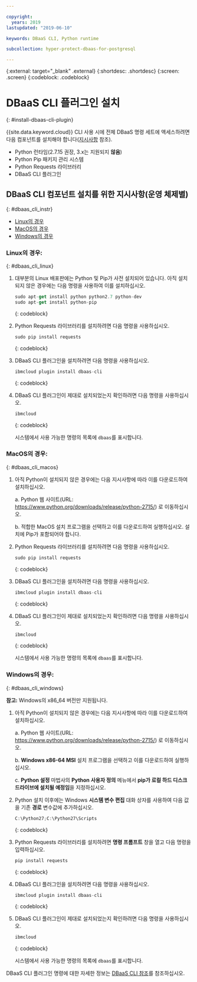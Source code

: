 ```yaml
---

copyright:
  years: 2019
lastupdated: "2019-06-10"

keywords: DBaaS CLI, Python runtime

subcollection: hyper-protect-dbaas-for-postgresql

---
```


{:external: target="_blank" .external}
{:shortdesc: .shortdesc}
{:screen: .screen}
{:codeblock: .codeblock}


# DBaaS CLI 플러그인 설치
{: #install-dbaas-cli-plugin}

{{site.data.keyword.cloud}} CLI 사용 시에 전체 DBaaS 명령 세트에 액세스하려면 다음 컴포넌트를 설치해야 합니다([지시사항](#dbaas_cli_instr) 참조).

- Python 런타임(2.7.15 권장, 3.x는 지원되지 **않음**)
- Python Pip 패키지 관리 시스템
- Python Requests 라이브러리
- DBaaS CLI 플러그인

## DBaaS CLI 컴포넌트 설치를 위한 지시사항(운영 체제별)
{: #dbaas_cli_instr}

- [Linux의 경우](#dbaas_cli_linux)
- [MacOS의 경우](#dbaas_cli_macos)
- [Windows의 경우](#dbaas_cli_windows)

### Linux의 경우:
{: #dbaas_cli_linux}

1. 대부분의 Linux 배포판에는 Python 및 Pip가 사전 설치되어 있습니다. 아직 설치되지 않은 경우에는 다음 명령을 사용하여 이를 설치하십시오.

   ```javascript
   sudo apt-get install python python2.7 python-dev
   sudo apt-get install python-pip
   ```
   {: codeblock}

2. Python Requests 라이브러리를 설치하려면 다음 명령을 사용하십시오.

   ```javascript
   sudo pip install requests
   ```
   {: codeblock}

3. DBaaS CLI 플러그인을 설치하려면 다음 명령을 사용하십시오.

   ```javascript
   ibmcloud plugin install dbaas-cli
   ```
   {: codeblock}

4. DBaaS CLI 플러그인이 제대로 설치되었는지 확인하려면 다음 명령을 사용하십시오.

   ```javascript
   ibmcloud
   ```
   {: codeblock}

   시스템에서 사용 가능한 명령의 목록에 `dbaas`를 표시합니다.

### MacOS의 경우:
{: #dbaas_cli_macos}

1. 아직 Python이 설치되지 않은 경우에는 다음 지시사항에 따라 이를 다운로드하여 설치하십시오.

    a. Python 웹 사이트(URL: https://www.python.org/downloads/release/python-2715/) 로 이동하십시오.

    b. 적합한 MacOS 설치 프로그램을 선택하고 이를 다운로드하여 실행하십시오. 설치에 Pip가 포함되어야 합니다.

2. Python Requests 라이브러리를 설치하려면 다음 명령을 사용하십시오.

   ```javascript
   sudo pip install requests
   ```
   {: codeblock}

3. DBaaS CLI 플러그인을 설치하려면 다음 명령을 사용하십시오.

   ```javascript
   ibmcloud plugin install dbaas-cli
   ```
   {: codeblock}

4. DBaaS CLI 플러그인이 제대로 설치되었는지 확인하려면 다음 명령을 사용하십시오.

   ```javascript
   ibmcloud
   ```
   {: codeblock}

   시스템에서 사용 가능한 명령의 목록에 `dbaas`를 표시합니다.

### Windows의 경우:
{: #dbaas_cli_windows}

**참고:** Windows의 x86_64 버전만 지원됩니다.

1. 아직 Python이 설치되지 않은 경우에는 다음 지시사항에 따라 이를 다운로드하여 설치하십시오.

    a. Python 웹 사이트(URL: https://www.python.org/downloads/release/python-2715/) 로 이동하십시오.

    b. **Windows x86-64 MSI** 설치 프로그램을 선택하고 이를 다운로드하여 실행하십시오.

    c. **Python 설정** 마법사의 **Python 사용자 정의** 메뉴에서 **pip가 로컬 하드 디스크 드라이브에 설치될 예정임**을 지정하십시오.

2. Python 설치 이후에는 Windows **시스템 변수 편집** 대화 상자를 사용하여 다음 값을 기존 **경로** 변수값에 추가하십시오.

   ```javascript
   C:\Python27;C:\Python27\Scripts
   ```
   {: codeblock}

3. Python Requests 라이브러리를 설치하려면 **명령 프롬프트** 창을 열고 다음 명령을 입력하십시오.

   ```javascript
   pip install requests
   ```
   {: codeblock}

4. DBaaS CLI 플러그인을 설치하려면 다음 명령을 사용하십시오.

   ```javascript
   ibmcloud plugin install dbaas-cli
   ```
   {: codeblock}

5. DBaaS CLI 플러그인이 제대로 설치되었는지 확인하려면 다음 명령을 사용하십시오.

   ```javascript
   ibmcloud
   ```
   {: codeblock}

   시스템에서 사용 가능한 명령의 목록에 `dbaas`를 표시합니다.

DBaaS CLI 플러그인 명령에 대한 자세한 정보는 [DBaaS CLI 참조](/docs/services/hyper-protect-dbaas-for-postgresql?topic=hyper-protect-dbaas-for-postgresql-dbaas_cli_plugin)를 참조하십시오.
